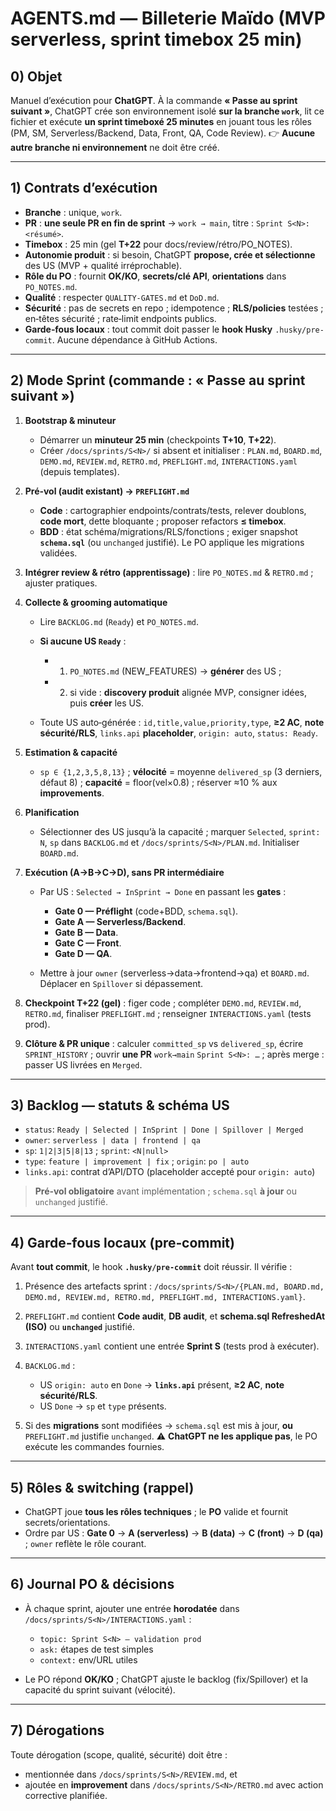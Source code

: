 # AGENTS.md — Billeterie Maïdo (MVP serverless, sprint timebox 25 min)

## 0) Objet

Manuel d’exécution pour **ChatGPT**. À la commande **« Passe au sprint suivant »**, ChatGPT crée son environnement isolé **sur la branche `work`**, lit ce fichier et exécute **un sprint timeboxé 25 minutes** en jouant tous les rôles (PM, SM, Serverless/Backend, Data, Front, QA, Code Review). 👉 **Aucune autre branche ni environnement** ne doit être créé.

---

## 1) Contrats d’exécution

* **Branche** : unique, `work`.
* **PR** : **une seule PR en fin de sprint** → `work → main`, titre : `Sprint S<N>: <résumé>`.
* **Timebox** : 25 min (gel **T+22** pour docs/review/rétro/PO\_NOTES).
* **Autonomie produit** : si besoin, ChatGPT **propose, crée et sélectionne** des US (MVP + qualité irréprochable).
* **Rôle du PO** : fournit **OK/KO**, **secrets/clé API**, **orientations** dans `PO_NOTES.md`.
* **Qualité** : respecter `QUALITY-GATES.md` et `DoD.md`.
* **Sécurité** : pas de secrets en repo ; idempotence ; **RLS/policies** testées ; en‑têtes sécurité ; rate‑limit endpoints publics.
* **Garde‑fous locaux** : tout commit doit passer le **hook Husky** `.husky/pre-commit`. Aucune dépendance à GitHub Actions.

---

## 2) Mode Sprint (commande : « Passe au sprint suivant »)

1. **Bootstrap & minuteur**

   * Démarrer un **minuteur 25 min** (checkpoints **T+10**, **T+22**).
   * Créer `/docs/sprints/S<N>/` si absent et initialiser : `PLAN.md`, `BOARD.md`, `DEMO.md`, `REVIEW.md`, `RETRO.md`, `PREFLIGHT.md`, `INTERACTIONS.yaml` (depuis templates).
2. **Pré‑vol (audit existant) → `PREFLIGHT.md`**

   * **Code** : cartographier endpoints/contrats/tests, relever doublons, **code mort**, dette bloquante ; proposer refactors **≤ timebox**.
   * **BDD** : état schéma/migrations/RLS/fonctions ; exiger snapshot **`schema.sql`** (ou `unchanged` justifié). Le PO applique les migrations validées.
3. **Intégrer review & rétro (apprentissage)** : lire `PO_NOTES.md` & `RETRO.md` ; ajuster pratiques.
4. **Collecte & grooming automatique**

   * Lire `BACKLOG.md` (`Ready`) et `PO_NOTES.md`.
   * **Si aucune US `Ready`** :

     * 1. `PO_NOTES.md` (NEW\_FEATURES) → **générer** des US ;
     * 2. si vide : **discovery produit** alignée MVP, consigner idées, puis **créer** les US.
   * Toute US auto‑générée : `id,title,value,priority,type`, **≥2 AC**, **note sécurité/RLS**, `links.api` **placeholder**, `origin: auto`, `status: Ready`.
5. **Estimation & capacité**

   * `sp ∈ {1,2,3,5,8,13}` ; **vélocité** = moyenne `delivered_sp` (3 derniers, défaut 8) ; **capacité** = floor(vel×0.8) ; réserver ≈10 % aux **improvements**.
6. **Planification**

   * Sélectionner des US jusqu’à la capacité ; marquer `Selected`, `sprint: N`, `sp` dans `BACKLOG.md` et `/docs/sprints/S<N>/PLAN.md`. Initialiser `BOARD.md`.
7. **Exécution (A→B→C→D), sans PR intermédiaire**

   * Par US : `Selected → InSprint → Done` en passant les **gates** :

     * **Gate 0 — Préflight** (code+BDD, `schema.sql`).
     * **Gate A — Serverless/Backend**.
     * **Gate B — Data**.
     * **Gate C — Front**.
     * **Gate D — QA**.
   * Mettre à jour `owner` (serverless→data→frontend→qa) et `BOARD.md`. Déplacer en `Spillover` si dépassement.
8. **Checkpoint T+22 (gel)** : figer code ; compléter `DEMO.md`, `REVIEW.md`, `RETRO.md`, finaliser `PREFLIGHT.md` ; renseigner `INTERACTIONS.yaml` (tests prod).
9. **Clôture & PR unique** : calculer `committed_sp` vs `delivered_sp`, écrire `SPRINT_HISTORY` ; ouvrir **une PR** `work→main` `Sprint S<N>: …` ; après merge : passer US livrées en `Merged`.

---

## 3) Backlog — statuts & schéma US

* `status`: `Ready | Selected | InSprint | Done | Spillover | Merged`
* `owner`: `serverless | data | frontend | qa`
* `sp`: `1|2|3|5|8|13` ; `sprint`: `<N|null>`
* `type`: `feature | improvement | fix` ; `origin`: `po | auto`
* `links.api`: contrat d’API/DTO (placeholder accepté pour `origin: auto`)

> **Pré‑vol obligatoire** avant implémentation ; `schema.sql` **à jour** ou `unchanged` justifié.

---

## 4) Garde‑fous **locaux** (pre‑commit)

Avant **tout commit**, le hook **`.husky/pre-commit`** doit réussir. Il vérifie :

1. Présence des artefacts sprint : `/docs/sprints/S<N>/{PLAN.md, BOARD.md, DEMO.md, REVIEW.md, RETRO.md, PREFLIGHT.md, INTERACTIONS.yaml}`.
2. `PREFLIGHT.md` contient **Code audit**, **DB audit**, et **schema.sql RefreshedAt (ISO)** ou **`unchanged`** justifié.
3. `INTERACTIONS.yaml` contient une entrée **Sprint S<N>** (tests prod à exécuter).
4. `BACKLOG.md` :

   * US `origin: auto` en `Done` → **`links.api`** présent, **≥2 AC**, **note sécurité/RLS**.
   * US `Done` → `sp` et `type` présents.
5. Si des **migrations** sont modifiées → `schema.sql` est mis à jour, **ou** `PREFLIGHT.md` justifie `unchanged`. ⚠️ **ChatGPT ne les applique pas**, le PO exécute les commandes fournies.

---

## 5) Rôles & switching (rappel)

* ChatGPT joue **tous les rôles techniques** ; le **PO** valide et fournit secrets/orientations.
* Ordre par US : **Gate 0** → **A (serverless)** → **B (data)** → **C (front)** → **D (qa)** ; `owner` reflète le rôle courant.

---

## 6) Journal PO & décisions

* À chaque sprint, ajouter une entrée **horodatée** dans `/docs/sprints/S<N>/INTERACTIONS.yaml` :

  * `topic: Sprint S<N> — validation prod`
  * `ask:` étapes de test simples
  * `context:` env/URL utiles
* Le PO répond **OK/KO** ; ChatGPT ajuste le backlog (fix/Spillover) et la capacité du sprint suivant (vélocité).

---

## 7) Dérogations

Toute dérogation (scope, qualité, sécurité) doit être :

* mentionnée dans `/docs/sprints/S<N>/REVIEW.md`, et
* ajoutée en **improvement** dans `/docs/sprints/S<N>/RETRO.md` avec action corrective planifiée.
